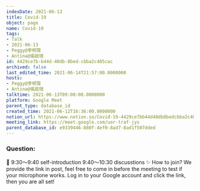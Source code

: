```yaml
---
indexDate: 2021-06-13
title: Covid-19
object: page
name: Covid-19
tags:
- Talk
- 2021-06-13
- Peggy@李明霈
- Antina@張庭瑄
id: 4429ce7b-b44d-40db-8bed-cbba2c405cac
archived: false
last_edited_time: 2021-06-14T21:57:00.0000000
hosts:
- Peggy@李明霈
- Antina@張庭瑄
talktime: 2021-06-13T09:00:00.0000000
platform: Google Meet
parent_type: database_id
created_time: 2021-06-12T16:36:00.0000000
notion_url: https://www.notion.so/Covid-19-4429ce7bb44d40db8bedcbba2c405cac
meeting_link: https://meet.google.com/uor-traf-jys
parent_database_id: e9339446-880f-4ef0-8ad7-8ad1f507dded
---
```


### Question:


   
   
   
   
   
📅
9:30～9:40 self-introduction
9:40～10:30 discusstions
✨
How to join?
We provide the link in post, feel free to come in before the meeting to test if your microphone works. Log in to your Google account and click the link, then you are all set!

